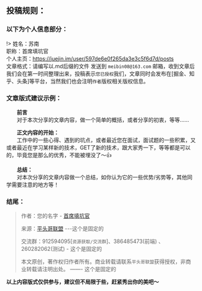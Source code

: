 ## 投稿规则：

### 以下为个人信息部分：
!> 姓名：苏南 <br/>
 职称：首席填坑官 <br/>
 个人主页：https://juejin.im/user/597de6e0f265da3e3c5f6d7d/posts <br/>
 文章格式：请编写以.md后缀的文件 发送到 `meibin08@163.com` 邮箱，收到文章后我们会在第一时间整理出来，投稿表示`您已授权`我们，文章同时会发布在[掘金、知乎、头条]等平台，当然我们也会注明`作者`版权相关版权信息。

### 文章版式建议示例：
	
　　**前言**<br/>
　　对于本次分享的文章内容，做一个简单的概括，或者分享的初衷，等等……<br/>

　　**正文内容的开始：**<br/>
　　工作中的一些心得、遇到的坑点，或者最近您在面试，面试题的一些积累，又或者最近在学习某样新的技术，GET了新的技术，跟大家秀一下，等等都是可以的，毕竟您是那么的优秀，不能被埋没了～👍<br/>

　　**总结：**<br/>
　　对本次分享的文章内容做一个总结，如你认为它的一些优势/劣势等，其他同学需要注意的地方等！


### 结尾：

> 作者：您的名字 - [首席填坑官](https://github.com/meibin08/ "首席填坑官")
>
> 来源：[平头哥联盟](https://honeybadger8.github.io/blog/ "平头哥联盟") ---这个是固定的
>
> 交流群：912594095[`资源获取/交流群`]、386485473(前端) 、260282062(测试) - 这个是固定的
>
> 本文原创，著作权归作者所有。商业转载请联系`平头哥联盟`获得授权，非商业转载请注明出处。 ——- 这个是固定的
 

**以上内容版式仅供参与，建议但不局限于些，赶紧秀出你的美吧～**